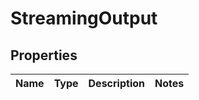 
# StreamingOutput

## Properties
Name | Type | Description | Notes
------------ | ------------- | ------------- | -------------



